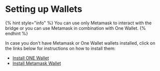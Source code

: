 # Setting up Wallets

{% hint style="info" %}
You can use only Metamask to interact with the bridge or you can use Metamask in combination with One Wallet.
{% endhint %}

In case you don't have Metamask or One Wallet wallets installed, click on the links below for instructions on how to install them:

* [Install ONE Wallet](../../network/wallets/browser-extensions-wallets/one-wallet.md)
* [Install Metamask Wallet](../../network/wallets/browser-extensions-wallets/metamask-wallet/)
